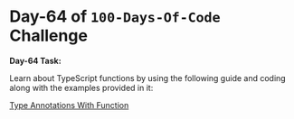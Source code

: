 # Day-64 of `100-Days-Of-Code` Challenge

**Day-64 Task:**

Learn about TypeScript functions by using the following guide and coding along with the examples provided in it:

[Type Annotations With Function](./TS-Function/README.md)


